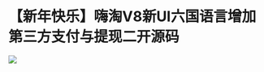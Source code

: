 # 【新年快乐】嗨淘V8新UI六国语言增加第三方支付与提现二开源码

[![](https://wukongymw.com/wp-content/uploads/2022/01/1643545024-2a5e817d2c10de7.png)](https://wukongymw.com/wp-content/uploads/2022/01/1643545024-2a5e817d2c10de7.png)
